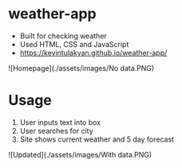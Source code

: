 # weather-app
- Built for checking weather
- Used HTML, CSS and JavaScript
- https://kevintulakyan.github.io/weather-app/

![Homepage](./assets/images/No data.PNG)

# Usage
 1. User inputs text into box
 2. User searches for city
 3. Site shows current weather and 5 day forecast

 ![Updated](./assets/images/With data.PNG)